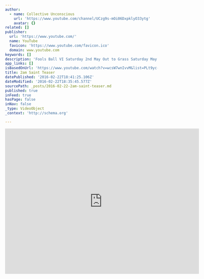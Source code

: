 ```yaml
---
author:
  - name: Collective Unconscious
    url: 'https://www.youtube.com/channel/UCzg9s-mOi06DxpklyO33ytg'
    avatar: {}
related: []
publisher:
  url: 'https://www.youtube.com/'
  name: YouTube
  favicon: 'https://www.youtube.com/favicon.ico'
  domain: www.youtube.com
keywords: []
description: 'Fools Ball VI Saturday 2nd May Out to Grass Saturday May 2nd 2015 Out to Grass, Woodend Farm, BROMYARD ROAD, Cradley, WR13 5JW Malvern Facebook Event Page: http://tinyurl.com/foolsballVI Tickets £11 include overnight camping (£6 without camping) Available from: https://www.eventbrite.com/e/fools-ball-vi-tickets-15967435028'
app_links: []
isBasedOnUrl: 'https://www.youtube.com/watch?v=wcsW7wnIvvM&list=PLt9yc-tKbDJ6z2o0qrJBG_dKQTUF7Axxj&index=1'
title: 2am Saint Teaser
datePublished: '2016-02-22T18:41:25.106Z'
dateModified: '2016-02-22T18:35:45.577Z'
sourcePath: _posts/2016-02-22-2am-saint-teaser.md
published: true
inFeed: true
hasPage: false
inNav: false
_type: VideoObject
_context: 'http://schema.org'

---
```

<iframe src="https://cdn.embedly.com/widgets/media.html?src=https%3A%2F%2Fwww.youtube.com%2Fembed%2Fvideoseries%3Flist%3DPLt9yc-tKbDJ6z2o0qrJBG_dKQTUF7Axxj&amp;url=https%3A%2F%2Fwww.youtube.com%2Fwatch%3Fv%3DwcsW7wnIvvM%26list%3DPLt9yc-tKbDJ6z2o0qrJBG_dKQTUF7Axxj%26index%3D1&amp;image=https%3A%2F%2Fi.ytimg.com%2Fvi%2FwcsW7wnIvvM%2Fhqdefault.jpg&amp;key=b7d04c9b404c499eba89ee7072e1c4f7&amp;type=text%2Fhtml&amp;schema=youtube" width="640" height="480" scrolling="no" frameborder="0" allowfullscreen="allowfullscreen" style=""></iframe>